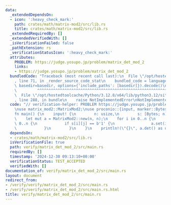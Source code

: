 ```yaml
---
data:
  _extendedDependsOn:
  - icon: ':heavy_check_mark:'
    path: crates/math/matrix-mod2/src/lib.rs
    title: crates/math/matrix-mod2/src/lib.rs
  _extendedRequiredBy: []
  _extendedVerifiedWith: []
  _isVerificationFailed: false
  _pathExtension: rs
  _verificationStatusIcon: ':heavy_check_mark:'
  attributes:
    PROBLEM: https://judge.yosupo.jp/problem/matrix_det_mod_2
    links:
    - https://judge.yosupo.jp/problem/matrix_det_mod_2
  bundledCode: "Traceback (most recent call last):\n  File \"/opt/hostedtoolcache/Python/3.12.8/x64/lib/python3.12/site-packages/onlinejudge_verify/documentation/build.py\"\
    , line 71, in _render_source_code_stat\n    bundled_code = language.bundle(stat.path,\
    \ basedir=basedir, options={'include_paths': [basedir]}).decode()\n          \
    \         ^^^^^^^^^^^^^^^^^^^^^^^^^^^^^^^^^^^^^^^^^^^^^^^^^^^^^^^^^^^^^^^^^^^^^^^^^^^^^^^^^\n\
    \  File \"/opt/hostedtoolcache/Python/3.12.8/x64/lib/python3.12/site-packages/onlinejudge_verify/languages/rust.py\"\
    , line 288, in bundle\n    raise NotImplementedError\nNotImplementedError\n"
  code: "// verification-helper: PROBLEM https://judge.yosupo.jp/problem/matrix_det_mod_2\n\
    \nuse matrix_mod2::MatrixMod2;\nuse proconio::{input, marker::Bytes};\n\n#[proconio::fastout]\n\
    fn main() {\n    input! {\n        n: usize,\n        s: [Bytes; n],\n    }\n\
    \    let mut a = MatrixMod2::new(n, n);\n    for i in 0..n {\n        for j in\
    \ 0..n {\n            if s[i][j] == b'1' {\n                a.set(i, j, true);\n\
    \            }\n        }\n    }\n    println!(\"{}\", a.det() as u8);\n}\n"
  dependsOn:
  - crates/math/matrix-mod2/src/lib.rs
  isVerificationFile: true
  path: verify/matrix_det_mod_2/src/main.rs
  requiredBy: []
  timestamp: '2024-12-30 09:13:10+00:00'
  verificationStatus: TEST_ACCEPTED
  verifiedWith: []
documentation_of: verify/matrix_det_mod_2/src/main.rs
layout: document
redirect_from:
- /verify/verify/matrix_det_mod_2/src/main.rs
- /verify/verify/matrix_det_mod_2/src/main.rs.html
title: verify/matrix_det_mod_2/src/main.rs
---
```

